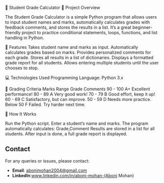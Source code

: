 
🧮 Student Grade Calculator
📘 Project Overview

The Student Grade Calculator is a simple Python program that allows users to input student names and marks, automatically calculates grades with feedback comments, and stores the results in a list.
It’s a great beginner-friendly project to practice conditional statements, loops, functions, and list handling in Python.

🚀 Features
Takes student name and marks as input.
Automatically calculates grades based on marks.
Provides personalized comments for each grade.
Stores all results in a list of dictionaries.
Displays a formatted grade report for all students.
Allows entering multiple students until the user chooses to stop.

💻 Technologies Used
Programming Language: Python 3.x

🧩 Grading Criteria
Marks Range	Grade	Comments
90 - 100	A+	Excellent performance!
80 - 89	A	Very good work!
70 - 79	B	Good effort, keep it up!
60 - 69	C	Satisfactory, but can improve.
50 - 59	D	Needs more practice.
Below 50	F	Failed. Try harder next time.

🧠 How It Works

Run the Python script.
Enter a student’s name and marks.
The program automatically calculates:
Grade,Comment
Results are stored in a list for all students.
After input is done, a full grade report is displayed.

## Contact

For any queries or issues, please contact:

- **Email**: abonimohan2004@gmail.com
- **LinkedIn**:www.linkedin.com/in/aboni-mohan-(Aboni Mohan)
